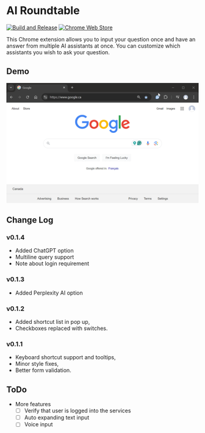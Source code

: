 # AI Roundtable

[![Build and Release](https://github.com/cansinacarer/ai-roundtable/actions/workflows/release.yml/badge.svg)](https://github.com/cansinacarer/ai-roundtable/actions/workflows/release.yml)
[![Chrome Web Store](https://img.shields.io/badge/Chrome%20Web%20Store-Available-brightgreen?logo=google-chrome)](https://chromewebstore.google.com/detail/ai-roundtable/pldlelgldijcogjpoghbkfiglajppjfc?hl=en-US)


This Chrome extension allows you to input your question once and have an answer from multiple AI assistants at once. You can customize which assistants you wish to ask your question.

## Demo

![Demo](img/demo.gif)

## Change Log

### v0.1.4

- Added ChatGPT option
- Multiline query support
- Note about login requirement

### v0.1.3

- Added Perplexity AI option

### v0.1.2

- Added shortcut list in pop up,
- Checkboxes replaced with switches.

### v0.1.1

- Keyboard shortcut support and tooltips,
- Minor style fixes,
- Better form validation.

## ToDo

- More features
  - [ ] Verify that user is logged into the services
  - [ ] Auto expanding text input
  - [ ] Voice input
